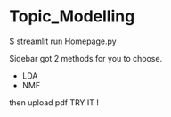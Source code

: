 # Topic_Modelling

$ streamlit run Homepage.py 

Sidebar got 2 methods for you to choose. 
- LDA 
- NMF

then upload pdf 
TRY IT !